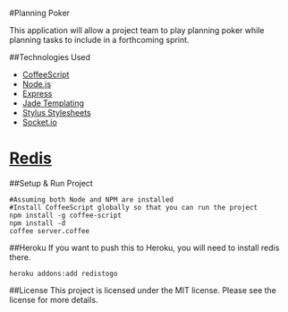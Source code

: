 #Planning Poker

This application will allow a project team to play planning poker while
planning tasks to include in a forthcoming sprint.

##Technologies Used
* [CoffeeScript](http://jashkenas.github.com/coffee-script/)
* [Node.js](http://nodejs.org)
* [Express](http://expressjs.com/)
* [Jade Templating](http://jade-lang.com/)
* [Stylus
  Stylesheets](http://learnboost.github.com/stylus/docs/middleware.html)
* [Socket.io](http://socket.io)
# [Redis](http://redis.io)

##Setup & Run Project

```
#Assuming both Node and NPM are installed
#Install CoffeeScript globally so that you can run the project
npm install -g coffee-script
npm install -d
coffee server.coffee
```
##Heroku
If you want to push this to Heroku, you will need to install redis there.

```
heroku addons:add redistogo
```

##License
This project is licensed under the MIT license. Please see the license for more details.
